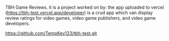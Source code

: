 TBH Game Reviews.
it is a project worked on by: 
the app uploaded to vercel (https://tbh-test.vercel.app/developer) is a crud app which van display review ratings for video games, video game publishers, and video game developers.

https://github.com/TempKev123/tbh-test.git

